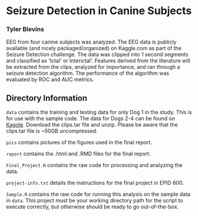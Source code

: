 # Seizure Detection in Canine Subjects
### Tyler Blevins

EEG from four canine subjects was analyzed. The EEG data is publicly available (and nicely packaged/organized) on Kaggle.com as part of the Seizure Detection challenge. The data was clipped into 1 second segments and classified as 'Ictal' or Interictal'. Features derived from the literature will be extracted from the clips, analyzed for importance, and ran through a seizure detection algorithm. The performance of the algorithm was evaluated by ROC and AUC metrics.

## Directory Information
`data` contains the training and testing data for only Dog 1 in the study. This is for use with the sample code. The data for Dogs 2-4 can be found on [Kaggle](https://www.kaggle.com/c/seizure-detection/data). Download the clips.tar file and unzip. Please be aware that the clips.tar file is ~50GB uncompressed.

`pics` contains pictures of the figures used in the final report.

`report` contains the .html and .RMD files for the final report.

`Final_Project.R` contains the raw code for processing and analyzing the data.

`project-info.txt` details the instructions for the final project in EPID 600.

`Sample.R` contains the raw code for running this analysis on the sample data in `data`. This project must be your working directory path for the script to execute correctly, but otherwise should be ready to go out-of-the-box.



